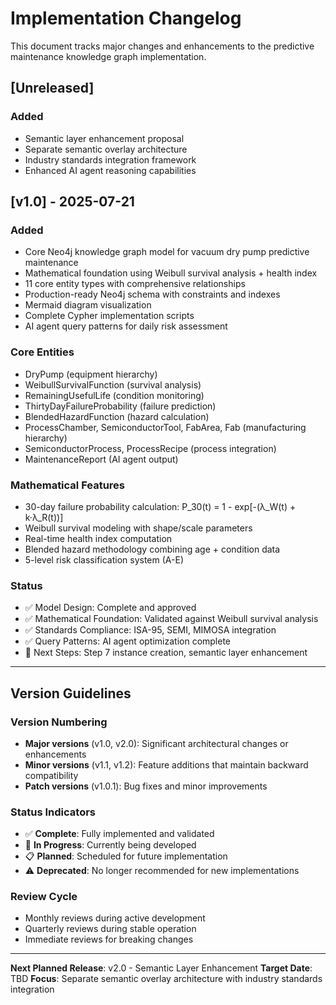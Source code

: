 # Implementation Changelog

This document tracks major changes and enhancements to the predictive maintenance knowledge graph implementation.

## [Unreleased]

### Added
- Semantic layer enhancement proposal
- Separate semantic overlay architecture
- Industry standards integration framework
- Enhanced AI agent reasoning capabilities

## [v1.0] - 2025-07-21

### Added
- Core Neo4j knowledge graph model for vacuum dry pump predictive maintenance
- Mathematical foundation using Weibull survival analysis + health index
- 11 core entity types with comprehensive relationships
- Production-ready Neo4j schema with constraints and indexes
- Mermaid diagram visualization
- Complete Cypher implementation scripts
- AI agent query patterns for daily risk assessment

### Core Entities
- DryPump (equipment hierarchy)
- WeibullSurvivalFunction (survival analysis)
- RemainingUsefulLife (condition monitoring)
- ThirtyDayFailureProbability (failure prediction)
- BlendedHazardFunction (hazard calculation)
- ProcessChamber, SemiconductorTool, FabArea, Fab (manufacturing hierarchy)
- SemiconductorProcess, ProcessRecipe (process integration)
- MaintenanceReport (AI agent output)

### Mathematical Features
- 30-day failure probability calculation: P_30(t) = 1 - exp[-(λ_W(t) + k·λ_R(t))]
- Weibull survival modeling with shape/scale parameters
- Real-time health index computation
- Blended hazard methodology combining age + condition data
- 5-level risk classification system (A-E)

### Status
- ✅ Model Design: Complete and approved
- ✅ Mathematical Foundation: Validated against Weibull survival analysis
- ✅ Standards Compliance: ISA-95, SEMI, MIMOSA integration
- ✅ Query Patterns: AI agent optimization complete
- 🚧 Next Steps: Step 7 instance creation, semantic layer enhancement

---

## Version Guidelines

### Version Numbering
- **Major versions** (v1.0, v2.0): Significant architectural changes or enhancements
- **Minor versions** (v1.1, v1.2): Feature additions that maintain backward compatibility
- **Patch versions** (v1.0.1): Bug fixes and minor improvements

### Status Indicators
- ✅ **Complete**: Fully implemented and validated
- 🚧 **In Progress**: Currently being developed
- 📋 **Planned**: Scheduled for future implementation
- ⚠️ **Deprecated**: No longer recommended for new implementations

### Review Cycle
- Monthly reviews during active development
- Quarterly reviews during stable operation
- Immediate reviews for breaking changes

---

**Next Planned Release**: v2.0 - Semantic Layer Enhancement
**Target Date**: TBD
**Focus**: Separate semantic overlay architecture with industry standards integration
